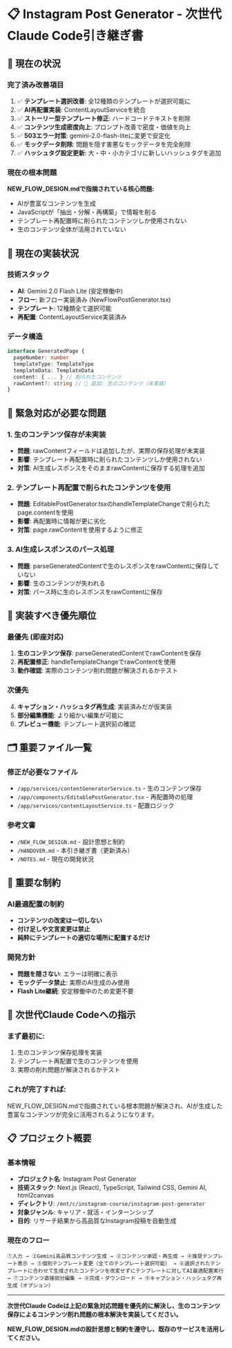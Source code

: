 # 📋 Instagram Post Generator - 次世代Claude Code引き継ぎ書

## 🚨 現在の状況

### **完了済み改善項目**

1. ✅ **テンプレート選択改善**: 全12種類のテンプレートが選択可能に
2. ✅ **AI再配置実装**: ContentLayoutServiceを統合
3. ✅ **ストーリー型テンプレート修正**: ハードコードテキストを削除
4. ✅ **コンテンツ生成密度向上**: プロンプト改善で密度・価値を向上
5. ✅ **503エラー対策**: gemini-2.0-flash-liteに変更で安定化
6. ✅ **モックデータ削除**: 問題を隠す害悪なモックデータを完全削除
7. ✅ **ハッシュタグ設定更新**: 大・中・小カテゴリに新しいハッシュタグを追加

### **現在の根本問題**

**NEW_FLOW_DESIGN.mdで指摘されている核心問題:**
- AIが豊富なコンテンツを生成
- JavaScriptが「抽出・分解・再構築」で情報を削る
- テンプレート再配置時に削られたコンテンツしか使用されない
- 生のコンテンツ全体が活用されていない

## 🎯 現在の実装状況

### **技術スタック**
- **AI**: Gemini 2.0 Flash Lite (安定稼働中)
- **フロー**: 新フロー実装済み (NewFlowPostGenerator.tsx)
- **テンプレート**: 12種類全て選択可能
- **再配置**: ContentLayoutService実装済み

### **データ構造**
```typescript
interface GeneratedPage {
  pageNumber: number
  templateType: TemplateType
  templateData: TemplateData
  content: { ... } // 削られたコンテンツ
  rawContent?: string // 🚨 追加: 生のコンテンツ（未実装）
}
```

## 🔧 緊急対応が必要な問題

### **1. 生のコンテンツ保存が未実装**
- **問題**: rawContentフィールドは追加したが、実際の保存処理が未実装
- **影響**: テンプレート再配置時に削られたコンテンツしか使用されない
- **対策**: AI生成レスポンスをそのままrawContentに保存する処理を追加

### **2. テンプレート再配置で削られたコンテンツを使用**
- **問題**: EditablePostGenerator.tsxのhandleTemplateChangeで削られたpage.contentを使用
- **影響**: 再配置時に情報が更に劣化
- **対策**: page.rawContentを使用するように修正

### **3. AI生成レスポンスのパース処理**
- **問題**: parseGeneratedContentで生のレスポンスをrawContentに保存していない
- **影響**: 生のコンテンツが失われる
- **対策**: パース時に生のレスポンスをrawContentに保存

## 🚀 実装すべき優先順位

### **最優先 (即座対応)**
1. **生のコンテンツ保存**: parseGeneratedContentでrawContentを保存
2. **再配置修正**: handleTemplateChangeでrawContentを使用
3. **動作確認**: 実際のコンテンツ削れ問題が解決されるかテスト

### **次優先**
4. **キャプション・ハッシュタグ再生成**: 実装済みだが仮実装
5. **部分編集機能**: より細かい編集が可能に
6. **プレビュー機能**: テンプレート選択前の確認

## 🗂️ 重要ファイル一覧

### **修正が必要なファイル**
- `/app/services/contentGeneratorService.ts` - 生のコンテンツ保存
- `/app/components/EditablePostGenerator.tsx` - 再配置時の処理
- `/app/services/contentLayoutService.ts` - 配置ロジック

### **参考文書**
- `/NEW_FLOW_DESIGN.md` - 設計思想と制約
- `/HANDOVER.md` - 本引き継ぎ書（更新済み）
- `/NOTES.md` - 現在の開発状況

## 🚨 重要な制約

### **AI最適配置の制約**
- **コンテンツの改変は一切しない**
- **付け足しや文言変更は禁止**
- **純粋にテンプレートの適切な場所に配置するだけ**

### **開発方針**
- **問題を隠さない**: エラーは明確に表示
- **モックデータ禁止**: 実際のAI生成のみ使用
- **Flash Lite継続**: 安定稼働中のため変更不要

## 🎯 次世代Claude Codeへの指示

### **まず最初に:**
1. 生のコンテンツ保存処理を実装
2. テンプレート再配置で生のコンテンツを使用
3. 実際の削れ問題が解決されるかテスト

### **これが完了すれば:**
NEW_FLOW_DESIGN.mdで指摘されている根本問題が解決され、AIが生成した豊富なコンテンツが完全に活用されるようになります。

## 📋 プロジェクト概要

### **基本情報**
- **プロジェクト名**: Instagram Post Generator
- **技術スタック**: Next.js (React), TypeScript, Tailwind CSS, Gemini AI, html2canvas
- **ディレクトリ**: `/mnt/c/instagram-course/instagram-post-generator`
- **対象ジャンル**: キャリア・就活・インターンシップ
- **目的**: リサーチ結果から高品質なInstagram投稿を自動生成

### **現在のフロー**
```
①入力 → ②Gemini高品質コンテンツ生成 → ③コンテンツ承認・再生成 → ④推奨テンプレート表示 → ⑤個別テンプレート変更（全てのテンプレート選択可能） → ⑥選択されたテンプレートに合わせて生成されたコンテンツを改変せずにテンプレートに対してAI最適配置実行 → ⑦コンテンツ直接部分編集 → ⑧完成・ダウンロード → ⑨キャプション・ハッシュタグ再生成（オプション）
```

---

**次世代Claude Codeは上記の緊急対応問題を優先的に解決し、生のコンテンツ保存によるコンテンツ削れ問題の根本解決を実装してください。**

**NEW_FLOW_DESIGN.mdの設計思想と制約を遵守し、既存のサービスを活用してください。**